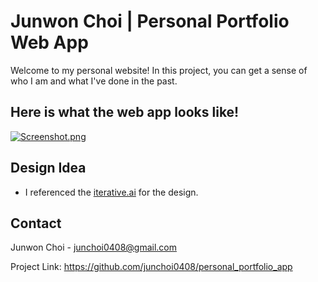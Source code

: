 # Junwon Choi | Personal Portfolio Web App

Welcome to my personal website! In this project, you can get a sense of who I am and what I've done in the past. 

## Here is what the web app looks like!

[![Screenshot.png](https://i.postimg.cc/J4MGxdh5/Screenshot.png)](https://postimg.cc/w34qT2L1)

## Design Idea

* I referenced the <a href="https://iterative.ai/" target="_blank">iterative.ai</a> for the design. 

## Contact

Junwon Choi - junchoi0408@gmail.com

Project Link: https://github.com/junchoi0408/personal_portfolio_app




